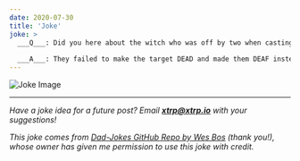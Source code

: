 ```yaml
---
date: 2020-07-30
title: 'Joke'
joke: >
  ___Q___: Did you here about the witch who was off by two when casting a hex?
  
  ___A___: They failed to make the target DEAD and made them DEAF instead!
---
```


![Joke Image](https://private.xtrp.io/projects/DailyDeveloperJokes/public_image_server/images/5e1259d54c109.png)

---
*Have a joke idea for a future post? Email **[xtrp@xtrp.io](mailto:xtrp@xtrp.io)** with your suggestions!*

*This joke comes from [Dad-Jokes GitHub Repo by Wes Bos](https://github.com/wesbos/dad-jokes) (thank you!), whose owner has given me permission to use this joke with credit.*

<!-- 
Joke text:
**Q**: Did you here about the witch who was off by two when casting a hex?

**A**: They failed to make the target DEAD and made them DEAF instead!
 -->

